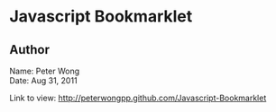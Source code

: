 Javascript Bookmarklet
======================

Author
------

Name: Peter Wong  
Date: Aug 31, 2011

Link to view: http://peterwongpp.github.com/Javascript-Bookmarklet